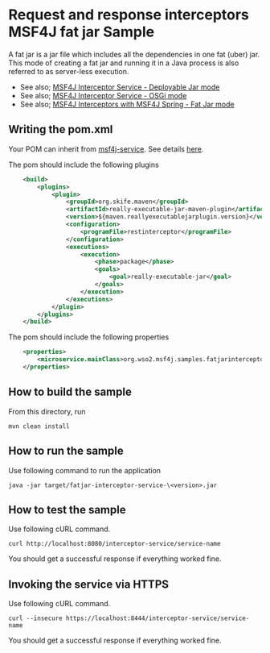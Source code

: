 # Request and response interceptors MSF4J fat jar Sample

A fat jar is a jar file which includes all the dependencies in one fat (uber) jar. This mode of creating a fat jar
and running it in a Java process is also referred to as server-less execution.

* See also; [MSF4J Interceptor Service - Deployable Jar mode](../deployable-jar-interceptor-service)
* See also; [MSF4J Interceptor Service - OSGi mode](../osgi-interceptor-service)
* See also; [MSF4J Interceptors with MSF4J Spring - Fat Jar mode](../spring-fatjar-interceptor-service)

## Writing the pom.xml 

Your POM can inherit from [msf4j-service](../../../poms/msf4j-service). 
See details [here](../../../poms/msf4j-service).

The pom should include the following plugins

```xml
    <build>
        <plugins>
            <plugin>
                <groupId>org.skife.maven</groupId>
                <artifactId>really-executable-jar-maven-plugin</artifactId>
                <version>${maven.reallyexecutablejarplugin.version}</version>
                <configuration>
                    <programFile>restinterceptor</programFile>
                </configuration>
                <executions>
                    <execution>
                        <phase>package</phase>
                        <goals>
                            <goal>really-executable-jar</goal>
                        </goals>
                    </execution>
                </executions>
            </plugin>
        </plugins>
    </build>
```

The pom should include the following properties

```xml
    <properties>
        <microservice.mainClass>org.wso2.msf4j.samples.fatjarinterceptorservice.Application</microservice.mainClass>
    </properties>
```

## How to build the sample

From this directory, run

```
mvn clean install
```

## How to run the sample


Use following command to run the application
```
java -jar target/fatjar-interceptor-service-\<version>.jar
```

## How to test the sample

Use following cURL command.

```
curl http://localhost:8080/interceptor-service/service-name
```

You should get a successful response if everything worked fine.

## Invoking the service via HTTPS

Use following cURL command.

```
curl --insecure https://localhost:8444/interceptor-service/service-name
```

You should get a successful response if everything worked fine.